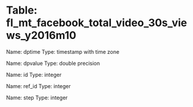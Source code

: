 Table: fl_mt_facebook_total_video_30s_views_y2016m10
====================================================

Name: dptime
Type: timestamp with time zone

Name: dpvalue
Type: double precision

Name: id
Type: integer

Name: ref_id
Type: integer

Name: step
Type: integer


